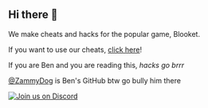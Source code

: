 ## Hi there 👋

We make cheats and hacks for the popular game, Blooket.

If you want to use our cheats, [click here](https://github.com/Blooketware/BlooketUI)!

If you are Ben and you are reading this, *hacks go brrr*

[@ZammyDog](https://github.com/ZammyDog) is Ben's GitHub btw go bully him there

[![Join us on Discord](https://invidget.switchblade.xyz/3kh0?theme=dark)](https://discord.gg/3kh0)

<!--

**Here are some ideas to get you started:**

🙋‍♀️ A short introduction - what is your organization all about?
🌈 Contribution guidelines - how can the community get involved?
👩‍💻 Useful resources - where can the community find your docs? Is there anything else the community should know?
🍿 Fun facts - what does your team eat for breakfast?
🧙 Remember, you can do mighty things with the power of [Markdown](https://docs.github.com/github/writing-on-github/getting-started-with-writing-and-formatting-on-github/basic-writing-and-formatting-syntax)
-->
